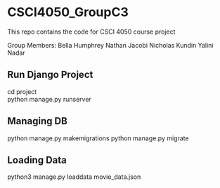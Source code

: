 # CSCI4050_GroupC3

This repo contains the code for CSCI 4050 course project

Group Members:
Bella Humphrey
Nathan Jacobi
Nicholas Kundin
Yalini Nadar

## Run Django Project
cd project  
python manage.py runserver

## Managing DB
python manage.py makemigrations
python manage.py migrate

## Loading Data
python3 manage.py loaddata movie_data.json